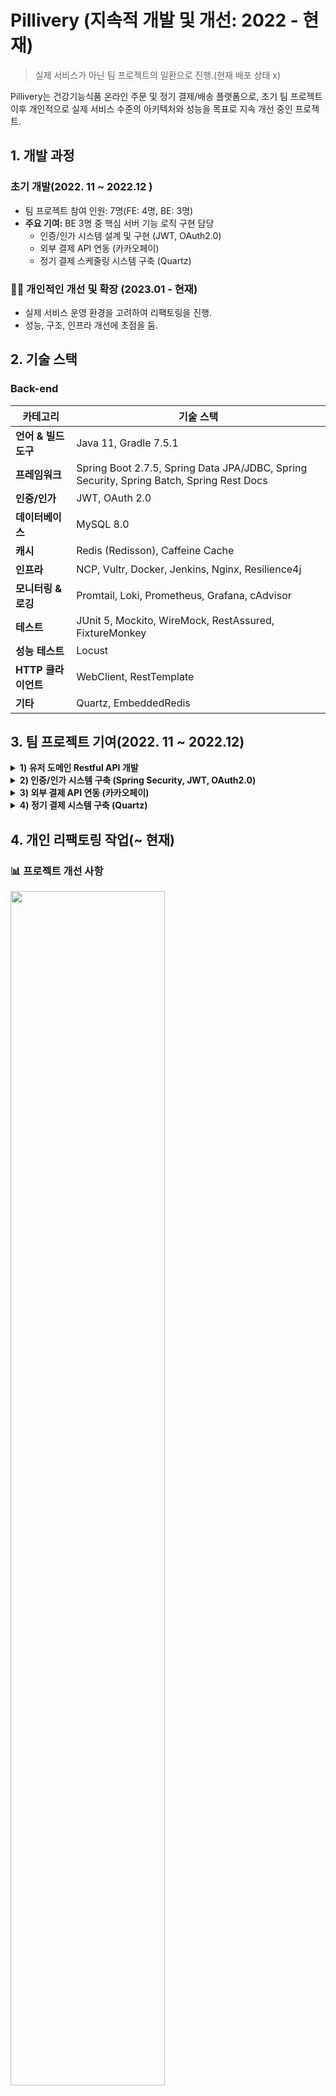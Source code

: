 # Pillivery (지속적 개발 및 개선: 2022 - 현재)

> 실제 서비스가 아닌 팀 프로젝트의 일환으로 진행.(현재 배포 상태 x)

Pillivery는 건강기능식품 온라인 주문 및 정기 결제/배송 플랫폼으로, 초기 팀 프로젝트 이후 개인적으로 실제 서비스 수준의 아키텍처와 성능을 목표로 지속 개선 중인 프로젝트.

## 1. 개발 과정

### 초기 개발(2022. 11 ~ 2022.12  )

- 팀 프로젝트 참여 인원: 7명(FE: 4명, BE: 3명)
- **주요 기여:** BE 3명 중 핵심 서버 기능 로직 구현 담당
    - 인증/인가 시스템 설계 및 구현 (JWT, OAuth2.0)
    - 외부 결제 API 연동 (카카오페이)
    - 정기 결제 스케줄링 시스템 구축 (Quartz)

### 👨‍💻 개인적인 개선 및 확장 (2023.01 - 현재)

- 실제 서비스 운영 환경을 고려하여 리팩토링을 진행.
- 성능, 구조, 인프라 개선에 초점을 둠.

## 2. 기술 스택

### Back-end

| 카테고리           | 기술 스택                                                                                    |
|----------------|------------------------------------------------------------------------------------------|
| **언어 & 빌드 도구** | Java 11, Gradle 7.5.1                                                                    |
| **프레임워크**      | Spring Boot 2.7.5, Spring Data JPA/JDBC, Spring Security, Spring Batch, Spring Rest Docs |
| **인증/인가**      | JWT, OAuth 2.0                                                                           |
| **데이터베이스**     | MySQL 8.0                                                                                |
| **캐시**         | Redis (Redisson), Caffeine Cache                                                         |
| **인프라**        | NCP, Vultr, Docker, Jenkins, Nginx, Resilience4j                                         |
| **모니터링 & 로깅**  | Promtail, Loki, Prometheus, Grafana, cAdvisor                                            |
| **테스트**        | JUnit 5, Mockito, WireMock, RestAssured, FixtureMonkey                                   |
| **성능 테스트**     | Locust                                                                                   |
| **HTTP 클라이언트** | WebClient, RestTemplate                                                                  |
| **기타**         | Quartz, EmbeddedRedis                                                                    |

## 3. 팀 프로젝트 기여(2022. 11 ~ 2022.12)

<details>  
<summary><strong>1) 유저 도메인 Restful API 개발</strong></summary>  

- User 회원가입, 정보 수정 등 API 개발
- REST API 디자인 가이드:
    - Resources 설계
    - HTTP Methods 활용
    - 적절한 Status Code 반환

</details>  

<details>  
<summary><strong>2) 인증/인가 시스템 구축 (Spring Security, JWT, OAuth2.0)</strong></summary>  

### (1) 로그인 & 토큰 발급

- 로그인 요청 시 Access Token 발급
- 인증 실패 시 예외 처리

![Security Flow](https://github.com/choizz156/pillivery/blob/5484b755fba956a825bdcba2867269f198e035d2/image/secuirty%20diagram.jpeg)

### (2) OAuth 로그인

1. OAuth 로그인 시 추가 정보(주소, 전화번호) 입력 화면 이동
2. 추가 정보 입력 완료 → Access Token 발급
3. 리소스 서버 정보 애플리케이션 DB에 저장
4. 저장 실패 시 예외 처리

![OAuth2 Flow](https://github.com/choizz156/pillivery/blob/5484b755fba956a825bdcba2867269f198e035d2/image/oauth2-sequence.jpg)

![추가정보 입력 흐름](https://github.com/choizz156/pillivery/blob/0fb84ed151e7ac9097764497d12ec676d4d81117/image/%E1%84%8E%E1%85%AE%E1%84%80%E1%85%A1%E1%84%8C%E1%85%A5%E1%86%BC%E1%84%87%E1%85%A9%20diagram.jpg)

### (3) Refresh Token 관리

![](https://github.com/choizz156/pillivery/blob/bc5b6506863ed51915aac34ade83ac3b5c113597/image/refresh%20token%20diagram.png)

</details>  

<details>  
<summary><strong>3) 외부 결제 API 연동 (카카오페이)</strong></summary>  

- **파사드 패턴**:
    - 파사드 클래스에서 단건 결제 요청과 정기 결제 요청, 결제 승인을 서비스 계층에 위임.
    - 파사드 객체에서 단건 결제인지, 정기 결제인지를 구분하는 역할.
- **전략 패턴**:
    - 결제 방식 변경 시 클라이언트 코드 최소 수정

![결제 클래스 다이어그램](https://github.com/choizz156/pillivery/blob/6becdab1dc8817e7e4425f42be778e85b6c1a92e/image/%EA%B2%B0%EC%A0%9C%ED%81%B4%EB%9E%98%EC%8A%A4%20%EB%8B%A4%EC%96%B4%EA%B7%B8%EB%9E%A8.jpg)

- RestTemplate 동기 호출
    - Connection Pool, 타임아웃 설정
- 결제 실패 시 카카오페이 → 지정 URL로 리다이렉트
- 리다이렉트 후 에러 정보 클라이언트 전달

</details>  

<details>  
<summary><strong>4) 정기 결제 시스템 구축 (Quartz)</strong></summary>  

- JobKey/TriggerKey API로 조회·취소·변경 기능 구현
- 중복 실행 방지 로직 포함

⛔ 예외 발생 시 재시도 정책

1. 1회차 에러: 즉시 재시도
2. 2회차 에러: 3일간 24시간 간격 재시도
3. 이후 에러: Job 취소 및 로그 기록

![Quartz 시퀀스](https://github.com/choizz156/pillivery/blob/6db8979f27cc751349ffd8bf51600cb30a1c9398/image/%E1%84%8C%E1%85%A5%E1%86%BC%E1%84%80%E1%85%B5%E1%84%80%E1%85%A7%E1%86%AF%E1%84%8C%E1%85%A6%20%E1%84%89%E1%85%B5%E1%84%8F%E1%85%AF%E1%86%AB%E1%84%89%E1%85%B3%202.jpg)

</details>  

## 4. 개인 리팩토링 작업(~ 현재)

### 📊 프로젝트 개선 사항

<img src="https://github.com/choizz156/pillivery/blob/5b45c347151655a3ec30ca560c40ee508806e0a7/image/%E1%84%80%E1%85%B5%E1%84%89%E1%85%AE%E1%86%AF%E1%84%89%E1%85%B3%E1%84%90%E1%85%A2%E1%86%A8%20%E1%84%86%E1%85%B5%E1%86%BE%20%E1%84%89%E1%85%A5%E1%86%BC%E1%84%82%E1%85%B3%E1%86%BC%E1%84%80%E1%85%A2%E1%84%89%E1%85%A5%E1%86%AB.png?raw=true" width="70%">

<img src="https://github.com/choizz156/pillivery/blob/5b45c347151655a3ec30ca560c40ee508806e0a7/image/%E1%84%8B%E1%85%A1%E1%84%8F%E1%85%B5%E1%84%90%E1%85%A6%E1%86%A8%E1%84%8E%E1%85%A5%20%E1%84%89%E1%85%A5%E1%86%AF%E1%84%80%E1%85%A8%E1%84%80%E1%85%A2%E1%84%89%E1%85%A5%E1%86%AB.png?raw=true" width="70%">

<img src="https://github.com/choizz156/pillivery/blob/5b45c347151655a3ec30ca560c40ee508806e0a7/image/%E1%84%8B%E1%85%A1%E1%86%AB%E1%84%8C%E1%85%A5%E1%86%BC%E1%84%89%E1%85%A5%E1%86%BC%20%26%20%E1%84%91%E1%85%AE%E1%86%B7%E1%84%8C%E1%85%B5%E1%86%AF%20%E1%84%80%E1%85%A2%E1%84%89%E1%85%A5%E1%86%AB.png?raw=true" width="70%">

<img src="https://github.com/choizz156/pillivery/blob/5b45c347151655a3ec30ca560c40ee508806e0a7/image/%E1%84%8B%E1%85%B5%E1%86%AB%E1%84%91%E1%85%B3%E1%84%85%E1%85%A1%E1%84%80%E1%85%A2%E1%84%89%E1%85%A5%E1%86%AB.png?raw=true" width="70%">

---

### 🗄️ 모듈 구조(싱글 -> 멀티)

- 관심사 분리를 통한 코드의 유지, 보수 향상 및 확장성 고려.
- 모듈 간 결합도 최소화 및 단방향 의존성.

#### 모듈 종류

```  
├── module-api : 사용자 API 로직   
├── module-batch : 정기 결제 batch 로직  
├── module-core : 도메인 및 비지니스 로직  
├── module-event : 이벤트 저장 및 발행 로직  
├── module-external-api :외부 API 통신 로직  
├── module-logging : 로깅 관련 공통 모듈  
├── module-redis : 분산 락, refresh token 로직  
```  

#### 모듈 의존성(단방향)

  <img src="https://github.com/choizz156/pillivery/blob/5b45c347151655a3ec30ca560c40ee508806e0a7/image/%E1%84%86%E1%85%A9%E1%84%83%E1%85%B2%E1%86%AF%E1%84%8B%E1%85%B4%E1%84%8C%E1%85%A9%E1%86%AB%E1%84%83%E1%85%A9%20333.png?raw=true" width="70%">

---

### 💽 ERD

#### 주요 엔티티

- **users**: 사용자 계정 정보(계정, 개인정보, 연락처)와 장바구니 연결 관리.
- **item**: 상품 정보, 가격, 이미지, 카테고리 분류 및 상품 상세 정보.
- **item_category**: 아이템이 가진 카테고리 종류.
- **cart/cart_item**: 사용자 장바구니 및 담긴 상품 관리, 가격 계산.
- **orders/order_item**: 주문 정보, 배송 정보, 주문 상품 목록 관리.
- **subscription_order**: 구독 주문 관리.
- **review**: 상품에 대한 사용자 평가, 별점, 리뷰 내용.
- **category**: 아이템 성분 분류.
- **api_event/fail_event** : 이벤트 등록 및 실패 이벤트 관리.
- 그 외 Batch, Quartz 관련 스키마.

> 도메인 특성 상 카테고리 변경 가능성이 매우 적다는 판단 하에 AttributeConverter를 사용하여 한 컬럼에 다중 카테고리 속성 저장.
>- category 테이블과 연관관계 제거 -> category 테이블과 join 하지 않음.
>- @ElementCollection을 이용한 item_category 생성.
   >
   >   <img src="https://github.com/choizz156/pillivery/blob/2b1b02b0a65209c081186284c4d7a4c59d979679/image/%E1%84%8F%E1%85%A1%E1%84%90%E1%85%A6%E1%84%80%E1%85%A9%E1%84%85%E1%85%B5%20%E1%84%8B%E1%85%A7%E1%84%85%E1%85%A5%E1%84%80%E1%85%A2%20%E1%84%90%E1%85%A6%E1%84%8B%E1%85%B5%E1%84%87%E1%85%B3%E1%86%AF.png?raw=true" width="20%">

#### 논리적 ERD

![논리적 erd](https://github.com/choizz156/pillivery/blob/fda4797842035845bf5d4dbc4aa32b9b5e7ae9e6/image/%E1%84%82%E1%85%A9%E1%86%AB%E1%84%85%E1%85%B5%E1%84%8C%E1%85%A5%E1%86%A8%20erd.png)
  
---  

## ⚙️ 인프라 아키텍처 개선

> Client → EC2 → RDS의 단순 3-tier → 확장성과 운영 효율성을 고려한 아키텍처로 개선.

#### ⚠️ 단일 장애 지점을 고려하여, Cloud 서비스와 Grafana를 이용한 Application Load Balancer, MySQL 모니터링.

![아케택쳐](https://github.com/choizz156/pillivery/blob/5d60e935f2e10eccda9f9f00ec5c590df81b1f1d/image/%E1%84%8B%E1%85%A1%E1%84%8F%E1%85%B5%E1%84%90%E1%85%A6%E1%86%A8%E1%84%8E%E1%85%A7%20%E1%84%8C%E1%85%B5%E1%86%AB%E1%84%8D%E1%85%A1%20%E1%84%8E%E1%85%AC%E1%84%8C%E1%85%A9%E1%86%BC.png)

### 1 아키텍처 개선

#### 1.1 Bastion Host 사용

- 서비스 정상 트래픽과 관리자용 트래픽을 분리하여 보안성 강화.
- 터미널 접근을 위한 키 관리, 작업 감사로그 수집 및 보안 구성.
- 악성 루트킷·랜섬웨어 감염 시에도 Bastion만 재구성하면 되므로, 서비스 영향 최소화.

#### 1.2 로드밸런서(ALB) 적용

- 로드밸런스 서브넷만 포트 개방(443/80) → Nginx/WAS는 Private Subnet에 격리.
- 현재 가장 적은 수의 연결(요청)을 처리 중인 서버에 트래픽을 전달.
- SSL/TLS Offloding으로 암호화 오버헤드 제거.
- 헬스 체크로 Nginx 장애 시 트래픽 전달 중단하여 장애 전파 방지.

#### 1.3 Nginx 적용

- 장바구니 경로에 Sticky Session 적용.
  <details>  
  <summary>carts 경로 sticky session 설정</summary>  

      ```bash
      # ... 생략

      upstream app_sticky {
        sticky cookie SERVERID expires=1h domain=.pillivery.com path=/api/carts;
        server pillivery-api:8080;
        keepalive 10;
      }
      
      server {
        listen 80;
        
        location ^~ /api/carts {
            proxy_pass http://app_sticky;
            proxy_http_version 1.1;

            proxy_set_header X-RequestID          $request_id;
            proxy_set_header Host                 $host;
            proxy_set_header X-Real-IP            $remote_addr;
            proxy_set_header X-Forwarded-For      $proxy_add_x_forwarded_for;
        }
      }
      
      #... 생략
      ```
  </details>

- 정기 결제 승인 경로 ip 제한
  <details>  
  <summary>정기 결제 승인 경로 ip 제한 설정</summary>  

      ```bash
      # ... 생략

      location ^~ /api/payments/apporve/subscription/ {
        allow <batch 서버 ip>;
       
        deny all;

        proxy_pass         http://app;           # upstream 또는 백엔드 주소
        proxy_http_version 1.1;

        proxy_set_header   X-RequestID        $request_id;
        proxy_set_header   Host               $host;
        proxy_set_header   X-Real-IP          $remote_addr;
        proxy_set_header   X-Forwarded-For    $proxy_add_x_forwarded_for;
      }

      #... 생략   
      
      
      ```
  </details>

#### 1.4 Lamda, NCP API를 통한 Batch Server 실행

- 애플리케이션 서버와 배치 서버를 격리하여 서로 장애 발생 시 전파되지 않도록 함.
- Lamda, EventBridge를 활용한 cron 스케줄링(매일 새벽 2시)
   <details>  
    <summary>Lamda ncp vm on script</summary>  

  ```javascript

        const NCP_ACCESS_KEY = "<access key>";
        const NCP_SECRET_KEY = "<secrety key>";
        const SERVER_INSTANCE_NO = "104679588";
        const NCP_API_ENDPOINT = "https://ncloud.apigw.ntruss.com";
        
        import crypto from 'crypto';
        import https from 'https';
        import { URL } from 'url';
        
        
        export const handler = async (event) => {
        
            const API_PATH = "/vserver/v2/startServerInstances";
            const METHOD = 'GET'; 
        
            const QUERY_PARAMS = `?serverInstanceNoList.1=${SERVER_INSTANCE_NO}`;
        
         
            const REQUEST_URI = `${API_PATH}${QUERY_PARAMS}`;
        
            const FULL_API_URL = `${NCP_API_ENDPOINT}${REQUEST_URI}`;
        
            console.log(`Request URI for signing: ${REQUEST_URI}`);
            console.log(`Full API URL for request: ${FULL_API_URL}`);
            console.log(`HTTP Method: ${METHOD}`);
        
        
            console.log(`Generated Timestamp: ${TIMESTAMP}`);
        
            const stringToSign = `${METHOD} ${REQUEST_URI}\n${TIMESTAMP}\n${NCP_ACCESS_KEY}`;
        
            console.log(`String to sign:\n${stringToSign}`);
        
        
            const hmac = crypto.createHmac('sha256', NCP_SECRET_KEY);
            hmac.update(stringToSign);
            const SIGNATURE = hmac.digest('base64');
        
            console.log(`Generated Signature: ${SIGNATURE}`);
        
            const apiUrlParsed = new URL(FULL_API_URL);
        
            const options = {
                hostname: apiUrlParsed.hostname,
                path: apiUrlParsed.pathname + apiUrlParsed.search, 
                headers: {
                    'Accept': 'application/json', /
                    'x-ncp-apigw-timestamp': TIMESTAMP,
                    'x-ncp-iam-access-key': NCP_ACCESS_KEY,
                    'x-ncp-apigw-signature-v2': SIGNATURE,
                },
                timeout: 30000 /
            };
        
            console.log("HTTPS Request Options:", options);
        
            return new Promise((resolve, reject) => {
                const req = https.request(options, (res) => {
                    let responseBody = '';
                    console.log(`Status Code: ${res.statusCode}`);
                    console.log(`Headers: ${JSON.stringify(res.headers)}`);
        
                    res.on('data', (chunk) => {
                        responseBody += chunk;
                    });
        
                    res.on('end', () => {
                        console.log(`Raw Response Body:\n${responseBody}`);
        
                       
                        if (res.statusCode < 200 || res.statusCode >= 300) {
                             console.error(`API returned non-2xx status code: ${res.statusCode}`);
                             return reject({ 
                                 statusCode: res.statusCode,
                                 body: JSON.stringify({
                                     message: `API returned unexpected HTTP status code ${res.statusCode}`,
                                     rawResponse: responseBody 
                                 })
                             });
                        }
        
                        
                        let parsedResponse = null;
                        let isApiSuccess = false; 
                        let formatIssue = false; 
        
                        try {
                            parsedResponse = JSON.parse(responseBody);
                            console.log("Parsed response as JSON:", parsedResponse);
        
                            if (parsedResponse && parsedResponse.returnCode === '0') {
                                isApiSuccess = true;
                            } else {
                                 console.warn("API Call failed based on JSON returnCode:", parsedResponse?.returnCode);
                            }
        
                        } catch (e) {
                            console.warn("Failed to parse response as JSON. Checking for XML success indicator.");
                            formatIssue = true; 
                            parsedResponse = responseBody; 
        
                            if (responseBody.includes('<returnCode>0</returnCode>')) {
                                 console.log("Found XML success indicator (<returnCode>0</returnCode>).");
                                 isApiSuccess = true; 
                            } else {
                                 console.warn("XML success indicator (<returnCode>0</returnCode>) not found in raw response.");
                            }
                        }
        
                        if (isApiSuccess) {
                            console.log("API Call considered successful (returnCode: 0 found).");
                            resolve({ 
                                statusCode: 200,
                                body: JSON.stringify({
                                    message: formatIssue ? "API call successful but response format was not JSON (likely XML)." : "API call successful (JSON).",
                                    response: parsedResponse 
                                })
                            });
                        } else {
                            console.error("API Call failed based on returnCode or format issue.");
                             resolve({ 
                                 statusCode: 200, 
                                 body: JSON.stringify({
                                     message: formatIssue ? "API response format was not JSON and API returnCode was not 0 (or not found)." : "API call failed (JSON returnCode was not 0).",
                                     response: parsedResponse 
                                 })
                             });
                        }
                    });
                });
        
                req.on('error', (e) => {
                    console.error(`Request Error: ${e.message}`);
                    reject({ 
                        statusCode: 500,
                        body: JSON.stringify(`Request Error: ${e.message}`)
                    });
                });
        
                req.on('timeout', () => {
                     console.error("Request timed out.");
                 req.destroy(); 
                 reject({ 
                     statusCode: 500,
                     body: JSON.stringify("Request timed out.")
                 });
            });
    
           
            req.end();
        });
        };
  ```
      </details>  

- VM이 켜지지면 바로 Batch app 실행 후 정상 수행 시 종료.
  - system daemon에 등록
  ```
  [Unit]
  Description=Run batch job on boot
  After=network.target

  [Service]
  Type=oneshot
  ExecStart=/usr/local/bin/run_batch.sh
  RemainAfterExit=yes

  [Install]
  WantedBy=multi-user.target

  ```
  <details>
  <summary>vm on 스크립트</summary>

  ```bash
  #!/bin/bash


  LOG_FILE="/var/log/app_execution.log"

  
  log_message() {
  local timestamp=$(date "+%Y-%m-%d %H:%M:%S")
  echo "[$timestamp] $1" >> $LOG_FILE
  echo "[$timestamp] $1"
  }


  JAR_FILE="/root/module-batch-boot.jar"
  PROFILE="batch"

 
  log_message "애플리케이션 실행 시작"
  java -jar -Dspring.profiles.active=$PROFILE $JAR_FILE

 
  EXIT_CODE=$?
  log_message "애플리케이션 종료 코드: $EXIT_CODE"


  if [ $EXIT_CODE -eq 0 ]; then
  log_message "애플리케이션이 정상적으로 종료되었습니다. VM 종료를 진행합니다."
  sudo shutdown -h now
  else
  log_message "애플리케이션이 오류 코드 $EXIT_CODE 로 종료되었습니다. VM 종료를 진행하지 않습니다."
  fi

  log_message "스크립트 실행 완료"
  exit 0 
  ```
  </details>

### 2. 배포 개선 및 CI/CD 적용
#### 2.1 Docker를 통한 배포

- 인프라 환경의 일관성 확보.
- **멀티 스테이지 빌드** : Gradle 빌드 환경에서 애플리케이션을 빌드한 후 경량화된 JRE 환경에서만 실행하여 컨테이너 이미지 크기 최적화.
  <details>  
  <summary><strong>api.dockerfile</strong></summary>  

  ```  
    FROM gradle:jdk11 AS build  
  
    WORKDIR /app  
  
    COPY --chown=gradle:gradle build.gradle settings.gradle gradlew ./  
    COPY --chown=gradle:gradle gradle/ ./gradle/  
    COPY --chown=gradle:gradle deploy_script/ ./deploy_script/  
    COPY --chown=gradle:gradle . .  
  
    RUN ./gradlew clean :module-api:build  
  
  
    FROM openjdk:11.0.16-jre-slim-buster  
  
    WORKDIR /app  
  
    COPY --from=build /app/module-api/build/libs/module-api-boot.jar app.jar  
  
    ENTRYPOINT ["java", "-jar", "-Dspring.profiles.active=prod", "app.jar"]  
  
  ```  
  </details>  
  <details>  
  <summary><strong>batch.dockerfile</strong></summary>  

  ```  
    FROM gradle:jdk11 AS build  
  
    WORKDIR /app  
  
    COPY --chown=gradle:gradle build.gradle settings.gradle gradlew ./  
    COPY --chown=gradle:gradle gradle/ ./gradle/  
    COPY --chown=gradle:gradle deploy_script/ ./deploy_script/  
    COPY --chown=gradle:gradle . .  
  
    RUN ./gradlew clean :module-batch:build  
  
  
    FROM openjdk:11.0.16-jre-slim-buster  
  
    WORKDIR /app  
  
    COPY --from=build /app/module-api/build/libs/module-batch-boot.jar app.jar  
  
    ENTRYPOINT ["java", "-jar", "-Dspring.profiles.active=batch", "app.jar"]  
  
  ```  
  </details>  



#### 2.2 Jenkins, Docker, Container Registry → 무중단 CI/CD 구성(Rolling).

- 배포 시간 단축.
- Jenkins에 business, batch 두 개의 파이프라인 설정.
- Bastion 호스트를 통한 프라이빗 서버 배포.
- 빌드 시 테스트(CI), 배포 후 헬스 체크(CD).
- Slack을 통한 배포 알람 설정.

##### 📌 Jenkins PipeLine Stage 종류

<details>
  <summary>Check out</summary>

  ```groovy
  stage('Checkout') {
    steps {
        checkout([
                $class           : 'GitSCM',
                branches         : [[name: 'main']],
                extensions       : [[
                                            $class             : 'SubmoduleOption',
                                            disableSubmodules  : false,
                                            parentCredentials  : true,
                                            recursiveSubmodules: true
                                    ]],
                userRemoteConfigs: [[
                                            url          : 'https://github.com/choizz156/pillivery.git',
                                            credentialsId: 'github_token'
                                    ]]
        ])
    }
}
  ```

  </details>

  <details>
  <summary>Git 정보 및 환경 설정</summary>

  ```groovy
  stage('Set Git Info & Environment') {
    steps {
        script {
            env.GIT_HASH = sh(returnStdout: true, script: 'git rev-parse --short HEAD').trim()
            echo "${env.GIT_HASH}"
            env.GIT_AUTHOR = sh(returnStdout: true, script: 'git log -1 --pretty=format:%an').trim()
            echo "${env.GIT_AUTHOR}"
            env.GIT_COMMIT_MSG = sh(returnStdout: true, script: 'git log -1 --pretty=format:%s').trim()
            echo "${env.GIT_COMMIT_MSG}"
            env.GIT_BRANCH = 'main'
            env.IMAGE_TAG = "${env.GIT_HASH}-${BUILD_NUMBER}"
            echo "${env.IMAGE_TAG}"
            env.DEPLOY_ENVIRONMENT = env.GIT_BRANCH == 'main' ? '프로덕션' : (env.GIT_BRANCH == 'develop' ? '개발' : "스테이징 (${env.GIT_BRANCH})")
            echo "${env.DEPLOY_ENVIRONMENT}"
        }
    }
}
  ```

  </details>

  <details>
  <summary>Docker 이미지 빌드(CI)</summary>

  ```groovy
  stage('Build Docker Image') {
    steps {
        script {
            sh "docker build -t ${VULTR_REGISTRY_URL}:${env.IMAGE_TAG} -f server/api.dockerfile server/"
        }
    }
}
  ```

  </details>

  <details>
  <summary>Docker 이미지 Container Registry에 푸시</summary>

  ```groovy
  stage('Push Docker Image') {
    steps {
        script {
            withCredentials([usernamePassword(credentialsId: "${VULTR_CREDENTIALS_ID}", passwordVariable: 'VULTR_PASSWORD', usernameVariable: 'VULTR_USERNAME')]) {
                sh "docker login ${env.VULTR_REGISTRY} -u ${VULTR_USERNAME} -p \"${VULTR_PASSWORD}\""
                sh "docker push ${env.VULTR_REGISTRY_URL}:${env.IMAGE_TAG}"
            }
        }
    }
}
  ```

  </details>

  <details>
  <summary>배포 -> 서버 내에서 스크립트 사용, 헬스 체크(CD)</summary>

>
> <details>
>   <summary><strong>docker_deploy.sh - 무중단 배포 스크립트</strong></summary>
>
>   ```bash
  >   #!/bin/bash
  >   if [ "$#" -ne 4 ]; then
  >       echo "⚠️파라미터가 부족합니다.⚠️"
  >       echo "=> $0 serverIp containerName registryUrl imageTag"
  >       exit 1
  >   fi
  >
  >   serverIp=$1
  >   containerName=$2
  >   registryUrl=$3
  >   imageTag=$4
  >
  >   echo "배포 과정 시작: $serverIp..."
  >
  >   ssh -o StrictHostKeyChecking=no root@$serverIp "
  >       if docker ps -q --filter name=$containerName; then
  >           docker rm -f ${containerName}-backup || true
  >               echo '기존 백업 컨테이너 삭제'
  >           docker rename $containerName ${containerName}-backup
  >               echo '백업 컨테이너 설정'
  >           docker stop ${containerName}-backup || true
  >               echo  '기존 컨테이너 종료'
  >       fi
  >   "
  >
  >   echo "새로운 컨테이너 배포"
  >   ssh -o StrictHostKeyChecking=no root@$serverIp "
  >       docker pull ${registryUrl}:${imageTag}
  >       echo '컨테이너 배포 시작'
  >       docker run -d \
  >         --name $containerName \
  >         --restart unless-stopped \
  >         --network server \
  >         -p 8080:8080 \
  >         -v app-logs:/root/logs \
  >         ${registryUrl}:${imageTag}
  >   "
  >
  >   echo "✅ 배포 완료: $serverIp"
  >   ```
> </details>
>
> <details>
>   <summary><strong>health_check.sh - 헬스 체크 및 롤백 트리거</strong></summary>
>
>   ```bash
  >   #!/bin/bash
  >
  >   if [ "$#" -ne 5 ]; then
  >       echo "⚠️ 파라미터가 부족합니다. ⚠️"
  >       echo "=> $0 serverIp containerName healthCheckUrl maxAttempts sleepInterval"
  >       exit 1
  >   fi
  >
  >   serverIp=$1
  >   containerName=$2
  >   healthCheckUrl=$3
  >   maxAttempts=$4
  >   sleepInterval=$5
  >
  >   attempts=0
  >   healthCheckSuccess=false
  >
  >   while [ $attempts -lt $maxAttempts ]; do
  >       httpCode=$(ssh -o StrictHostKeyChecking=no root@$serverIp "curl -s -o /dev/null -w \"%{http_code}\" $healthCheckUrl")
  >       echo "Health check 횟수 $((attempts + 1)). HTTP Status: $httpCode"
  >
  >       if [ "$httpCode" == "200" ]; then
  >           echo "✅ CD 완료 $serverIp."
  >           healthCheckSuccess=true
  >           break
  >       fi
  >
  >       attempts=$((attempts + 1))
  >       sleep $sleepInterval
  >   done
  >
  >   if [ "$healthCheckSuccess" == "false" ]; then
  >       echo "❌ Health check 실패 : $serverIp."
  >       exit 1
  >   else
  >       ssh -o StrictHostKeyChecking=no root@$serverIp "
  >           docker rm -f ${containerName}-backup || true
  >       "
  >       echo "✅ 배포 성공 : $serverIp"
  >   fi
  >   ```
> </details>
>
> <details>
>   <summary><strong>rollback.sh - 롤백 스크립트</strong></summary>
>
>   ```bash
  >   #!/bin/bash
  >
  >   if [ $# -ne 2 ]; then
  >       echo "⚠️파라미터가 부족합니다.⚠️"
  >       echo "=> $0 serverIp containerName"
  >       exit 1
  >   fi
  >
  >   serverIp=$1
  >   containerName=$2
  >
  >   echo "새롭게 배포하려던 컨테이너 정지 및 삭제 on $serverIp..."
  >   ssh -o StrictHostKeyChecking=no root@$serverIp "
  >       docker stop $containerName || true
  >       docker rm -f $containerName || true
  >   "
  >
  >   backupExists=$(ssh -o StrictHostKeyChecking=no root@$serverIp "docker ps -a --filter name=${containerName}-backup -q")
  >
  >   if [ -n "$backupExists" ]; then
  >       echo "백업 컨테이너 재시작 on $serverIp..."
  >       ssh -o StrictHostKeyChecking=no root@$serverIp "
  >           docker rename ${containerName}-backup $containerName
  >           docker start $containerName
  >       "
  >       echo "✅ 롤백 성공 on $serverIp"
  >   else
  >       echo "❌ 롤백 가능한 컨테이너 존재하지 않음. on $serverIp."
  >       exit 1
  >   fi
  >   ```
> </details>

  ```groovy
  def deployViaBastion(serverIp, containerName, healthCheckUrl) {
    withCredentials([usernamePassword(credentialsId: "${VULTR_CREDENTIALS_ID}", passwordVariable: 'VULTR_PASSWORD', usernameVariable: 'VULTR_USERNAME')]) {
        sshagent(['deploy_ssh_key']) {
            // bastion 호스트에 먼저 접속
            sh """
                # bastion 호스트에 배포 스크립트 복사
                scp -o StrictHostKeyChecking=no ./server/deploy_script/docker_deploy.sh ./server/deploy_script/health_check.sh root@${params.BASTION_HOST}:/tmp/
                
                # bastion 호스트에서 프라이빗 서버로 접속하여 배포 진행
                ssh -o StrictHostKeyChecking=no root@${params.BASTION_HOST} << EOF
                    # 원격 서버 Docker 로그인
                    ssh -o StrictHostKeyChecking=no root@${serverIp} "docker login ${env.VULTR_REGISTRY} -u ${VULTR_USERNAME} -p \\"${VULTR_PASSWORD}\\""
                    
                    # 배포 스크립트 복사 및 실행
                    scp -o StrictHostKeyChecking=no /tmp/docker_deploy.sh root@${serverIp}:/tmp/
                    ssh -o StrictHostKeyChecking=no root@${serverIp} "chmod +x /tmp/docker_deploy.sh && /tmp/docker_deploy.sh ${serverIp} ${containerName} ${env.VULTR_REGISTRY_URL} ${env.IMAGE_TAG}"
                    
                    # 헬스 체크 스크립트 복사 및 실행
                    scp -o StrictHostKeyChecking=no /tmp/health_check.sh root@${serverIp}:/tmp/
                    ssh -o StrictHostKeyChecking=no root@${serverIp} "chmod +x /tmp/health_check.sh && /tmp/health_check.sh ${serverIp} ${containerName} ${healthCheckUrl} 40 5"
						EOF
            """
        }
    }
}
  ```

  </details>

  <details>
  <summary>Slack 알람 (빌드 성공 or 실패)</summary>

  ```groovy
  post {
    success {
        script {
            def durationMillis = System.currentTimeMillis() - env.START_TIME.toLong()
            def durationMinutes = durationMillis / 60000.0
            def formattedDuration = String.format("%.1f", durationMinutes)

            slackSend(
                    channel: "${params.SLACK_CHANNEL}",
                    tokenCredentialId: "${SLACK_CREDENTIALS_ID}",
                    color: "good",
                    message: """
  *🚀 배포 성공: ${env.JOB_NAME} [#${env.BUILD_NUMBER}]*
                  
  *환경:* ${env.DEPLOY_ENVIRONMENT}
  *소요 시간:* ${formattedDuration}분
  *브랜치:* ${env.GIT_BRANCH}
  *커밋:* `${env.GIT_HASH}`
  *작성자:* ${env.GIT_AUTHOR}
  *이미지:* `${VULTR_REGISTRY_URL}:${env.IMAGE_TAG}`
  *커밋 메시지:* ${env.GIT_COMMIT_MSG}
  
  <${env.BUILD_URL}|빌드 상세 보기>
  
  배포 완료: ${new Date().format('yyyy-MM-dd HH:mm:ss', TimeZone.getTimeZone('Asia/Seoul'))}
                  """
            )
        }
    }

    failure {
        script {
            def failedStage = env.STAGE_NAME ?: "알 수 없음"
            def logExcerpt = "로그 가져오기 실패"
            try {
                logExcerpt = sh(script: "curl -s '${env.BUILD_URL}consoleText' | tail -n 10 || echo '로그 가져오기 실패'", returnStdout: true).trim()
            } catch (e) {
            }

            slackSend(
                    channel: "${params.SLACK_CHANNEL}",
                    tokenCredentialId: "${SLACK_CREDENTIALS_ID}",
                    color: "danger",
                    message: """
  *❌ 배포 실패: ${env.JOB_NAME} [#${env.BUILD_NUMBER}]*
                  
  *실패 단계:* ${failedStage}
  *브랜치:* ${env.GIT_BRANCH}
  
  <${env.BUILD_URL}console|빌드 로그 보기>
  
  실패 시간: ${new Date().format('yyyy-MM-dd HH:mm:ss', TimeZone.getTimeZone('Asia/Seoul'))}
                  """
            )
        }
    }
}
  ```

  </details>


<div style="display: flex; gap: 10px;">
  <img src="https://github.com/choizz156/pillivery/blob/d81d6e21d28f3c49f8ced4785cd3af652440d87e/image/%E1%84%87%E1%85%A2%E1%84%91%E1%85%A9%20%E1%84%89%E1%85%B5%E1%86%AF%E1%84%91%E1%85%A6%20slack%20message.png?raw=true" width="35%">
  <img src="https://github.com/choizz156/pillivery/blob/d81d6e21d28f3c49f8ced4785cd3af652440d87e/image/%E1%84%87%E1%85%A2%E1%84%91%E1%85%A9%20%E1%84%89%E1%85%A5%E1%86%BC%E1%84%80%E1%85%A9%E1%86%BC%20slack%20%E1%84%86%E1%85%A6%E1%84%89%E1%85%B5%E1%84%8C%E1%85%B5.png?raw=true" width="45%">
</div>

### 3. 모니터링 시스템

#### 3.1 Promtail, Loki, Promethues, Grafana → 로깅 및 관제 시스템 도입.

- grafana

  <img src="https://github.com/choizz156/pillivery/blob/e6ec666b987f73bbc08630745c34cd89602bd77d/image/grafana.png?raw=true" width="70%">

- loki

  <img src="https://github.com/choizz156/pillivery/blob/e6ec666b987f73bbc08630745c34cd89602bd77d/image/loki.png?raw=true" width="70%">

#### 3.2 Slack 연동 알림 시스템으로 장애 감지(Log, CPU).

- Error log 1분 간 10개, Warn log 5분간 20개, CPU 50% 이상 시 알람 설정.

<img src="https://github.com/choizz156/pillivery/blob/e6ec666b987f73bbc08630745c34cd89602bd77d/image/slack%20error%20%E1%84%8B%E1%85%A1%E1%86%AF%E1%84%85%E1%85%A1%E1%86%B7.png?raw=true" width="30%">


---

## ⚙️ 도메인 개선 및 리팩토링

### 1. 도메인 모델 개선

#### 1.1 연관관계 리팩토링

생명 주기가 다른 도메인 간에 불필요한 JPA 양방향 관계 제거하여 도메인간 결합도를 낮추고 변경 유연성 확보.

- 개선 사항
  - order ↔ user, review ↔ item, user 관계를 단방향으로 전환.
  - 생명주기가 다르다고 판단되는 객체 간 연관관계 최소화.
  - 필요한 경우 외래키 ID만 참조하는 방식으로 변경.
- 효과
  - 테스트 용이성과 유지보수 향상.
  - cascade 범위 최소화로 예측 가능한 객체 생명주기 관리.

#### 1.2 도메인 책임 분리

비지니스 특성에 맞춰 도메인 객체를 명확히 분리

- 개선 사항
  - 단건 결제(Order)와 정기 결제(SubscriptionOrder)로 분리.
  - 각각 도메인의 고유 책임과 비지니스 규칙 명확화.
- 효과
  - 단건 결제와 정기 결제의 독립적인 기능 확장 가능.
  - 정기 결제 기능 확장시 기능 로직 영향 최소화.
  - 도메인 모델의 명확성 향상.

### 2. 기술 스택 변경

#### 2.1 QueryDsl 도입

Native Query에서 QueryDSL로 전환하여 타입 안전성과 유지보수성을 강화.

- 효과
  - 컴파일 타임에 오류를 확인할 수 있어 안정성 향상.
  - 복잡한 검색 조건을 유연하게 처리 가능하게 함.
  - 쿼리 재사용성과 가독성 향상.

#### 2.2 Spring Rest Docs 도입

API 문서를 작성

- 효과
  - 테스트 기반 문서화로 신뢰성 확보.
  - 프로덕션 코드에 문서 작성을 위한 코드 침투 방지.
  - 변경 사항 발생 시 테스트 실패를 통한 문서 업데이트 필요성 즉시 감지.

<img src="https://github.com/choizz156/pillivery/blob/ba02fc54340612667146ec1141134da6c70ff2ea/image/api%20%E1%84%86%E1%85%AE%E1%86%AB%E1%84%89%E1%85%A5.png?raw=true" width="70%">

### 3. 이벤트 기반 아키택처 도입

#### 3.1 이벤트 패턴 적용.

핵심 비지니스 로직과 부가 기능을 분리하여 시스템 응답성과 유연성 향상.

- 개선 내용
  - 장바구니 삭제, 아이템 판매량 증가 등 핵심 트랜잭션에 포함되지 않아도 되는 로직을 이벤트 기반으로 분리하여 비동기 처리.
  - Spring의 ApplicationEventPublisher 활용한 이벤트 발행/구독 구조 구현.
  - @Async 어노테이션을 활용한 비동기 이벤트 처리.
- 효과
  - 주요 트랜잭션 처리 시간 및 범위 단축.
  - 도메인 간 결합도 감소.
  - 기능 확장 시 유연성 확보.

#### 3.2 비동기 이벤트 저장소를 통한 서버와 외부 API 통신 트랜잭션 분리

- 개선 사항
  - 주문 취소 처리, 외부 서비스(SID 발급 등) 호출과 같은 외부 API 연동 로직을 비동기 이벤트로 저장하여 트랜잭션과 분리.
  - 스케쥴링 기반의 후속 처리 방식 적용.
- 효과
  - 핵심 트랜잭션과 부가 트랜잭션을 분리하여 서버 로직과의 결합도를 낮추고 트랜잭션을 최소화.
  - 서버 응답 속도 개선 및 외부 API 장애로부터 핵심 비즈니스 로직 보호.

<img src="https://github.com/choizz156/pillivery/blob/17b2c6646322f4e4d3648c5ccdebfce76acd3c04/image/sid%20flow.png?raw=true" width="70%">

#### 3.3 분산 환경을 고려한 분산 락(Distributed Lock) 적용

다중 서버 환경의 이벤트 처리 신뢰성 확보를 위한 Redis 분산 락 적용.

- 기술 내용
  - Redisson을 활용한 분산 락 적용.
  - 다중 서버에서 이벤트 중복 처리 방지.
- 효과
  - 데이터 중복 등록 및 경쟁 조건 해결.
  - 비동기 이벤트 저장 로직의 신뢰성과 일관성 확보.

<img src="https://github.com/choizz156/pillivery/blob/9b009d062d9fc1c487c7536c48a64d81cb06b415/image/distributedLock.png?raw=true" width="70%">

### 4. 성능 개선

#### 4.1 Redis를 활용한 데이터 액세스 최적화

캐싱 전략을 통해 db 부하를 감소 시키고 응답 속도 개선.

- Redis(Redisson)의 HyperLogLog를 활용하여 조회 수 증가 캐싱

  - 아이템 조회 시, IP 중복 조회를 효율적으로 방지하기 위해 Redis의 HyperLogLog 자료구조 적용.
  - 메모리 사용량(12KB)을 최소화하면서도 오차(0.82)가 적은 고유 방문자 수 집계 가능.
  - 약간의 오차 허용 범위 내에서 정확성보다 처리 성능을 고려.

- 장바구니 추가/삭제 로직을 DB 통신에서 로컬 캐시 기반으로 변경

  - 일정 시간 후 DB에 저장하는 이벤트 발행.
  - 장바구니 관련 통신일 경우, Sticky Session을 적용.
  - 높은 VUser 상황(1000 이상)에서도 응답 시간 1초 이내 응답 → DB 부하 감소.

#### 4.2 확장 가능한 결제 시스템

다양한 결제 시스템 통합을 고려한 유연한 아키텍쳐 구현

- PG사 확장을 고려한 인터페이스 설계.
- 멱등성이 있는 로직(결제 조회)에 외부 API 비동기 통신 도입.

<img src="https://github.com/choizz156/pillivery/blob/9157523f361269e27b1002ad1b88b1298370dbc4/image/%E1%84%80%E1%85%A7%E1%86%AF%E1%84%8C%E1%85%A6.drawio.png?raw=true" width="70%">

### 5. 테스트 및 품질 관리

#### 5.1 테스트 코드 작성(Test Coverage 85%)

- FixtureMonkey 라이브러리를 사용하여 모의 객체 생성.
- 도메인 테스트, 통합 테스트에 Junit5, Mockito, Fake 객체 사용.
- 가독성을 고려하여, E2E 테스트에 RestAssured 사용.

![]("https://github.com/choizz156/pillivery/blob/e5a7a7d3acf5b2134403d729b8371083aebb6a5e/image/test_code.png)

#### 5.2 Logback과 MDC를 사용한 로깅
Logback과 MDC를 통해 멀티 스레드 환경에서 로깅 추적을 용이하게함.
- AOP를 사용하여 로깅.
- Nginx 로깅과 동기화.
- 로그 내용 파일 저장 및 Promtail을 통한 Grafana Loki에 전송.


---

## 🗄️ 기술적 도전

### 1️⃣ Circuit Breaker 패턴을 활용한 시스템 안정성 확보

#### 배경

- 외부 API 통신과의 의존성으로 인한 장애 전파 방지.
- 시스템 안정성과 복원력 향상 목적.

#### 아키택처

```
┌─────────────────┐     ┌─────────────────┐     ┌─────────────────┐
│                 │     │  Circuit Breaker│     │                 │
│  Client Service │────▶│   CLOSE/OPEN/   │────▶│ External Service│
│                 │     │    HALF-OPEN    │     │                 │
└─────────────────┘     └─────────────────┘     └─────────────────┘
```

#### 핵심 설계

1. 장애 감지 및 차단 매커니즘
  - 실패율 임계치: 75% 이상 시 Circuit Open 전환
  - Retry 로직과 연계: 최대 3회 재시도 후 최종 실패로 판단
  - Recovery 전략: Open 상태에서 10초 후 Half-Open으로 자동 전환
  - 상태 복구 검증: Half-Open 상태에서 10회 호출 샘플링하여 임계치 이하면 Close 상태로 전환
2. 커넥션 풀 격리
  - 독립된 커넥션 풀 구성으로 서비스 간 영향도 최소화
3. Fast-Fail 응답 처리
  - Circuit Open 상태에서 즉시 실패 응답으로 시스템 부하 감소

#### 📌 Circuit Breaker 안정성 테스트

> - Locust 사용.
> - VUser 100으로 설정.
> - 자체 Mock Server를 사용하여 통신 실패 확률 20%로 설정.

- 총 재시도(3 번) 갯수: 4,179개, 최종 실패 총 174개

$$
재시도  실패율:\frac{174}{4179} \times 100 ≈ 4.16\%
$$

- 총 25,777개의 시도하여 실패 개수 174개(재시도 횟수 포함)

$$
최종 실패율 :\frac{174}{25777} \times 100 ≈ 0.6\%
$$

#### 📌 Circuit Breaker 기능 테스트

> - 기능 테스트를 위해 mock server 실패율은 일정 시간 후 75%까지 오르도록 설정, 지연 시간 5초.
> - open 임계값은 50%로 설정.

- 초기(closed) 정상 응답 처리.
- 임계값을 넘어 장애 발생 시(open), fast-fail로 빠른 응답시간(약 0ms).
- 복구 단계(half-open)에서 제한적 요청 허용.

<img src="https://github.com/choizz156/pillivery/blob/2cbde14fba519a83cc57bda3dfa1dd64763a57a4/image/circuitbraekertest.png?raw=true">

### 2️⃣ 정기 결제 로직 Spring Scheduled → Quartz → Spring Batch로 고도화

> - 정기 결제 주기마다 결제가 되어야함.
> - 유저는 배송 주기를 변경할 수 있고, 정기 결제 취소를 할 수 있음.
> - 잔액 부족 등의 문제 발생 시 재시도 로직이 포함되어야 함(1일,3일,5일).

#### `Phase 1`: `@Scheduled` 사용

##### 구현 내용

- 정해진 주기마다 정기 결제 요청.

##### 한계점

- 동적 스케쥴링 주기 변경이 불가.
- 스케줄 영속적 저장 불가.
- 재시도 로직 구현의 복잡성.

#### `Phase 2`: Quartz 도입

##### 개선 사항

- 동적 스케쥴링 변경 가능.
- 스케쥴러를 db에 영속적 저장/관리 가능.

##### 한계점

- 결제 재시도 로직 복잡성 증가.
- 많은 수의 스케쥴 관리 시 성능 문제 가능성 있음.

#### `Phase 3` : Spring Batch 기반 재설계

##### 개선 사항

- 결제 처리와 비지니스 로직 분리.
- 일일 배치 작업으로 해당 일자의 결제 대상 일괄 처리.
- 결제 실패 시 재시도 전략 효율적 구현.

1. 서버 오류로 인한 실패:
  	- 1시간 간격으로 최대 3회 자동 재시도.
2. 사용자 측 이슈(잔액 부족 등)으로 인한 실패
  	- 1일, 3일, 5일 간격의 단계적 재시도 로직.
  	- 5일차 재시도 실패 시 구독 해지 상태 변경.

##### 배치 job

1. step 기반 작업 분리

```
┌─────────────────────────────────┐
│ 정기결제 배치 Job               │
└─────────────────────────────────┘
    │
    ├─▶ Step 1: 당일 정기결제 처리
    │
    ├─▶ Step 2: 1일차 재시도 대상 처리
    │
    ├─▶ Step 3: 3일차 재시도 대상 처리
    │
    └─▶ Step 4: 5일차 재시도 대상 처리(최종)
```

2. 배치 처리

	- chunk 기반 처리로 메모리 사용량 최적화.
	- ItemReader, ItemProcessor, ItemWriter 분리로 단계별 처리 로직 명확화.

3. API 통신 멱등성 보장

	- 결제 요청 마다 고유 멱등키 생성하여 중복 결제 방지.





---
## ‼️Load/Stress 테스트

- Load 테스트를 통한 error 해결 및 성능 개선.
- Stress 테스트를 통한 서버 한계점 파악.
- 빈번한 API 요청 및 외부 API 관련 로직 테스트.

### ♻️ 테스트 환경

- Locust 사용
- vcpu 2, memory 2G
- Load 테스트 약 10분 이상, Stress 테스트 20분 이상.
- Mock Item 4만개, Mock Order 10만개.

### 👥 VUser 추정

- 타 사이트(필라**) MAU(500,000)를 참고하여 DAU 추정
    - DAU/MAU = 0.3이라고 가정 => DAU ≈ 150,000.
- 1인당 API 요청 수 : 5개
- 총 요청 수 / 1일 : 150,000 x 5 = 750,000
- 초당 평균 요청 수(RPS) : 750,000 / 86,400(s) ≈ 8.68
- 최대 집중률 : 10배라고 가정
- 최대 RPS : 8.68 x 10 ≈ 86.8
- 응답 시간 목표: 약 0.2초

> - T = (시나리오 상 요청 수 * 목표 응답 시간) + ⍺(예상 지연 시간) → (1 * 0.2) + 0 = **0.2**<br/>
> - 목표 최대 RPS = (VUser * 요청 수) / 목표 응답 시간(T)<br/>
> - VUser = (최대 RPS x 목표 응답 시간 ) / api 요청 수
    >   →  (86.8 × 0.2) / 1 = 17.36 ≈ **18**<br/>
    => VUser 값을 18로 두고 테스트하여 요청 시간이 0.2초를 유지한다면 대상 시스템은 86.8의 처리량을 보장한다고 가정할 수 있음.

> ⚠️ 학습 목적 상 추정된 VUser 18은 너무 적다고 판단하여 그 이상의 수로 테스트를 수행함.

### 📌 카테고리 별 아이템 테스트

> - 1 ~ 10 페이지 조회(1 ~ 5 페이지는 캐싱).
> - VUser 30으로 설정

#### 📈 Load Test

- 캐싱 평균 응답 시간: 10-20ms
- 캐싱되지 않은 요청 평균 응답 시간: 200-800ms

  <img src="https://github.com/choizz156/pillivery/blob/522a581e3c9bce295c6229aac2444068a0795fce/image/itemcatetgoryloadtest.png?raw=true" width="70%">

#### 📈 Stress Test

- 캐싱된 데이터들 제외하고 VUser 300부터 대기 중인 커넥션 풀이 증가하며 응답 시간 급격하게 증가.

  <img src="https://github.com/choizz156/pillivery/blob/522a581e3c9bce295c6229aac2444068a0795fce/image/itemcategorystresstest.png?raw=true" width="70%">

### 📌 결제 승인 테스트

> - 자체로 만든 Mock Server 사용.
> - 지연 시간 약 2초 적용.
> - Circuit Breaker, Retry 적용
> - VUser 100으로 설정.

#### 📈 Load Test

- 평균 응답 시간: 약 2초.

  <img src="https://github.com/choizz156/pillivery/blob/522a581e3c9bce295c6229aac2444068a0795fce/image/paymentApproveLoadTest.png?raw=true" width="70%">

#### 📈 Stress Test

- VUser 300부터 Circuit Breaker 발동 확인.

  <img src="https://github.com/choizz156/pillivery/blob/522a581e3c9bce295c6229aac2444068a0795fce/image/paymentApproveStressTest.png?raw=true" width="70%">

---

## ⚡️성능 개선 및 문제 해결

> ⚠️ Load Test 상황에서 문제 발생.
<details>
<summary> 1. 아이템 조회 API 낮은 응답 속도 인덱싱을 통해 해결 </summary>

#### (1) **문제 상황**

- 아이템 카테고리 별 조회 시 응답 속도 늦음.

#### (2) **문제의 원인**

- 실행계획 분석 결과 가격 조건절에서 Full Scan으로 데이터를 조회.

```
...
 -> Filter: (i.real_price between 1000 and 50000)  (cost=0.277 rows=0.5) (actual time=0.00543..0.00546 rows=0.444 loops=9771)
...
```

#### (3) **해결 방법**

- SQL 조건절에 해당하는 가격 조회에 인덱스 생성.

```
...
-> Index range scan on i using idx_item_real_price over (1000 <= real_price <= 50000), with index condition: (i.real_price between 1000 and 50000)  (cost=9226 rows=19334) (actual time=0.0367..48.9 rows=17593 loops=1)
...
```

#### (4) **결과**

- 응답속도 개선 : 750ms -> **28.5ms** (약 96% 개선)

</details>

<details>
<summary> 2. 아이템 조회 시 DB 부하 및 응답 속도 개선에 로컬 캐싱 도입 </summary>

#### (1) **문제 상황**

- 아이템 조회 시 DB 부하.

#### (2) **문제의 원인**

- 모든 아이템을 조회할 때마다 DB와 통신.

#### (3) **해결 방법**

- 빈번히 조회되는 아이템(카테고리, 세일)에 **로컬 캐싱 도입(Caffeine Cache)**(1 ~ 5페이지까지).

#### (4) **결과**

- 응답속도 개선 : 1,117ms -> **39.8ms**(약 95% 개선)

</details>

<details>
<summary> 3. 장바구니 아이템 추가 시 동시성 문제(ConcurrentModificationException)를 방어적 복사로 해결 </summary>

#### (1) **문제 상황**

- 장바구니 아이템 추가 시, 아이템 중복 확인 로직에서(ConcurrentModificationException) 예외 발생.

#### (2) **문제의 원인**

- List에서 item 조회 stream 처리 중, 다른 스레드가 List를 수정한 것으로 추정.

```java
List<CartItemVO> cartItems = List.copyOf(cartVO.getCartItems());
```

#### (3) **해결 방법**

- List를 **방어적 복사** 후 stream 처리.

#### (4) **결과**

- 데이터 정합성 확보.

</details>

<details>
<summary> 4. 결제 승인 요청 시 DB 커넥션 풀 request time out error 해결  </summary>

#### (1) **문제 상황**

- 결제 승인 요청 시, DB 커넥션 풀 request time out error 발생.

#### (2) **문제의 원인**

- 외부 API 통신 로직과 서버 트랜잭션이 같은 로직에 포함돼 있어, 서버의 커넥션들이 외부 API 대기 시간에 영향을 받음(외부 API 처리 시간 2초로 가정).
- 판매량 증가 로직을 비동기 수행 시, 새로운 트랜잭션이 필요하게 됨.

#### (3) **해결 방법**

- 외부 API 통신 로직과 **트랜잭션 로직 분리**.
- 아이템 판매량 증가 쿼리 배치 처리.

</details>

---

## 📖 추후 개선 예정 사항

- DB master-slave 설정을 통해 DB 부하 감소 및 성능 개선.
- CQRS 패턴 적용하여 조회 최적화 적용.
- 비동기 처리를 위한 메시지 브로커(Kafka, RabbitMQ ..) 적용을 통한 유연성과 확장성 확보. 
  


